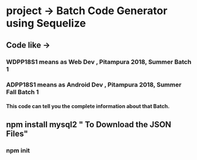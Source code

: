 # project -> Batch Code Generator using Sequelize 
## Code like ->
### WDPP18S1 means as Web Dev , Pitampura 2018, Summer Batch 1

### ADPP18S1 means as Android Dev , Pitampura 2018, Summer Fall Batch 1
#### This code can tell you the complete information about that Batch. 

## npm install mysql2  " To Download the JSON Files"
### npm init 